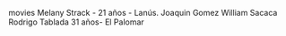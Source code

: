 movies
Melany Strack - 21 años - Lanús.
Joaquin Gomez
William Sacaca
Rodrigo Tablada 31 años- El Palomar